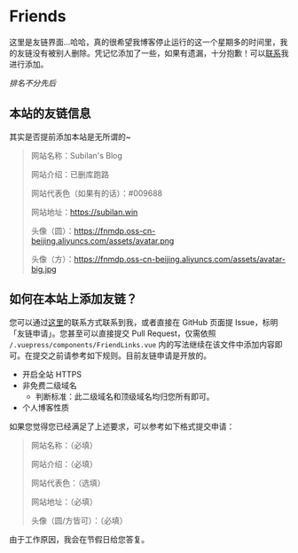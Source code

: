 # Friends

这里是友链界面...哈哈，真的很希望我博客停止运行的这一个星期多的时间里，我的友链没有被别人删除。凭记忆添加了一些，如果有遗漏，十分抱歉！可以[联系](/contact.html)我进行添加。

*排名不分先后*

<FriendLinks/>

## 本站的友链信息

其实是否提前添加本站是无所谓的~

> 网站名称：Subilan's Blog
>
> 网站介绍：已删库跑路
>
> 网站代表色（如果有的话）：#009688
>
> 网站地址：<https://subilan.win>
>
> 头像（圆）：<https://fnmdp.oss-cn-beijing.aliyuncs.com/assets/avatar.png>
>
> 头像（方）：<https://fnmdp.oss-cn-beijing.aliyuncs.com/assets/avatar-big.jpg>

## 如何在本站上添加友链？

您可以通过[这里](/Contact.html)的联系方式联系到我，或者直接在 GitHub 页面提 Issue，标明「友链申请」。您甚至可以直接提交 Pull Request，仅需依照 `/.vuepress/components/FriendLinks.vue` 内的写法继续在该文件中添加内容即可。在提交之前请参考如下规则。目前友链申请是开放的。

- 开启全站 HTTPS
- 非免费二级域名
  - 判断标准：此二级域名和顶级域名均归您所有即可。
- 个人博客性质

如果您觉得您已经满足了上述要求，可以参考如下格式提交申请：

> 网站名称：（必填）
>
> 网站介绍：（必填）
>
> 网站代表色：（选填）
>
> 网站地址：（必填）
>
> 头像（圆/方皆可）：（必填）

由于工作原因，我会在节假日给您答复。
